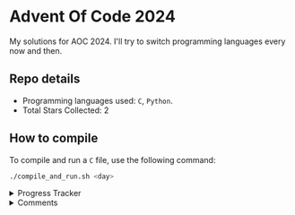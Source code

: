 # Advent Of Code 2024

My solutions for AOC 2024. I'll try to switch programming languages every now and then.

## Repo details

- Programming languages used: `C`, `Python`.
- Total Stars Collected: 2

## How to compile

To compile and run a `C` file, use the following command:

```bash
./compile_and_run.sh <day>
```

<details>
<summary>Progress Tracker</summary>

<details>
  <summary>Day 1: `C`</summary>
  - [x] Part 1
  - [x] Part 2
</details>

<details>
  <summary>Day 2</summary>
  - [ ] Part 1
  - [ ] Part 2
</details>

<details>
  <summary>Day 3</summary>
  - [ ] Part 1
  - [ ] Part 2
</details>

<details>
  <summary>Day 4</summary>
  - [ ] Part 1
  - [ ] Part 2
</details>

<details>
  <summary>Day 5</summary>
  - [ ] Part 1
  - [ ] Part 2
</details>

<details>
  <summary>Day 6</summary>
  - [ ] Part 1
  - [ ] Part 2
</details>

<details>
  <summary>Day 7</summary>
  - [ ] Part 1
  - [ ] Part 2
</details>

<details>
  <summary>Day 8</summary>
  - [ ] Part 1
  - [ ] Part 2
</details>

<details>
  <summary>Day 9</summary>
  - [ ] Part 1
  - [ ] Part 2
</details>

<details>
  <summary>Day 10</summary>
  - [ ] Part 1
  - [ ] Part 2
</details>

<details>
  <summary>Day 11</summary>
  - [ ] Part 1
  - [ ] Part 2
</details>

<details>
  <summary>Day 12</summary>
  - [ ] Part 1
  - [ ] Part 2
</details>

<details>
  <summary>Day 13</summary>
  - [ ] Part 1
  - [ ] Part 2
</details>

<details>
  <summary>Day 14</summary>
  - [ ] Part 1
  - [ ] Part 2
</details>

<details>
  <summary>Day 15</summary>
  - [ ] Part 1
  - [ ] Part 2
</details>

<details>
  <summary>Day 16</summary>
  - [ ] Part 1
  - [ ] Part 2
</details>

<details>
  <summary>Day 17</summary>
  - [ ] Part 1
  - [ ] Part 2
</details>

<details>
  <summary>Day 18</summary>
  - [ ] Part 1
  - [ ] Part 2
</details>

<details>
  <summary>Day 19</summary>
  - [ ] Part 1
  - [ ] Part 2
</details>

<details>
  <summary>Day 20</summary>
  - [ ] Part 1
  - [ ] Part 2
</details>

<details>
  <summary>Day 21</summary>
  - [ ] Part 1
  - [ ] Part 2
</details>

<details>
  <summary>Day 22</summary>
  - [ ] Part 1
  - [ ] Part 2
</details>

<details>
  <summary>Day 23</summary>
  - [ ] Part 1
  - [ ] Part 2
</details>

<details>
  <summary>Day 24</summary>
  - [ ] Part 1
  - [ ] Part 2
</details>

<details>
  <summary>Day 25</summary>
  - [ ] Part 1
  - [ ] Part 2
</details>

</details>

<details>
    <summary>Comments</summary>
    - Day 1: I forgot to set up proper boundaries for my mergesort implementation and I was getting a lower number for part 1.
</details>
